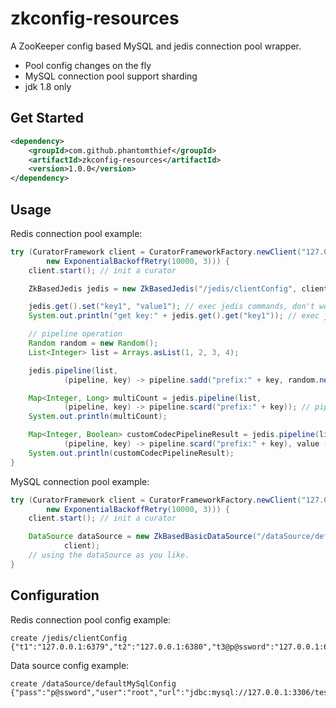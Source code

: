 zkconfig-resources
=======================

A ZooKeeper config based MySQL and jedis connection pool wrapper.

* Pool config changes on the fly
* MySQL connection pool support sharding
* jdk 1.8 only

## Get Started

```xml
<dependency>
    <groupId>com.github.phantomthief</groupId>
    <artifactId>zkconfig-resources</artifactId>
    <version>1.0.0</version>
</dependency>
```

## Usage

Redis connection pool example:

```Java
try (CuratorFramework client = CuratorFrameworkFactory.newClient("127.0.0.1:2181",
        new ExponentialBackoffRetry(10000, 3))) {
    client.start(); // init a curator

    ZkBasedJedis jedis = new ZkBasedJedis("/jedis/clientConfig", client); // declare a jedis client using a config from zk's node. 

    jedis.get().set("key1", "value1"); // exec jedis commands, don't worry about returning the connection back to the pool.
    System.out.println("get key:" + jedis.get().get("key1")); // exec jedis commands.

    // pipeline operation
    Random random = new Random();
    List<Integer> list = Arrays.asList(1, 2, 3, 4);

    jedis.pipeline(list,
            (pipeline, key) -> pipeline.sadd("prefix:" + key, random.nextInt(100) + "")); // pipeline write

    Map<Integer, Long> multiCount = jedis.pipeline(list,
            (pipeline, key) -> pipeline.scard("prefix:" + key)); // pipeline read
    System.out.println(multiCount);

    Map<Integer, Boolean> customCodecPipelineResult = jedis.pipeline(list,
            (pipeline, key) -> pipeline.scard("prefix:" + key), value -> value > 10); // pipeline with customize decoder
    System.out.println(customCodecPipelineResult);
}
```

MySQL connection pool example:

```Java
try (CuratorFramework client = CuratorFrameworkFactory.newClient("127.0.0.1:2181",
        new ExponentialBackoffRetry(10000, 3))) {
    client.start(); // init a curator

    DataSource dataSource = new ZkBasedBasicDataSource("/dataSource/defaultMySqlConfig",
            client);
    // using the dataSource as you like.
}
```

## Configuration

Redis connection pool config example:

```
create /jedis/clientConfig {"t1":"127.0.0.1:6379","t2":"127.0.0.1:6380","t3@p@ssword":"127.0.0.1:6381"}
```

Data source config example:

```
create /dataSource/defaultMySqlConfig {"pass":"p@ssword","user":"root","url":"jdbc:mysql://127.0.0.1:3306/test"}
```